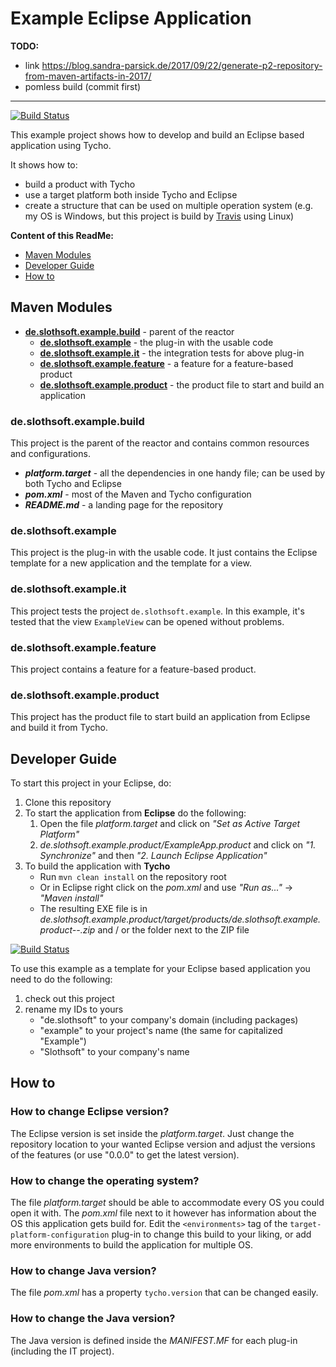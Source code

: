 # Example Eclipse Application

**TODO:**

- link https://blog.sandra-parsick.de/2017/09/22/generate-p2-repository-from-maven-artifacts-in-2017/
- pomless build (commit first)



------------------------------------------------------------------

[![Build Status](https://travis-ci.org/slothsoft/example-eclipse-application.svg?branch=master)](https://travis-ci.org/slothsoft/example-eclipse-application)

This example project shows how to develop and build an Eclipse based application using Tycho. 

It shows how to:

- build a product with Tycho
- use a target platform both inside Tycho and Eclipse
- create a structure that can be used on multiple operation system (e.g. my OS is Windows, but this project is build by [Travis](https://travis-ci.org/slothsoft/example-eclipse-application) using Linux)


**Content of this ReadMe:**

- [Maven Modules](#maven-modules)
- [Developer Guide](#developer-guide)
- [How to](#how-to)



## Maven Modules

- **[de.slothsoft.example.build](#de-slothsoft-example-build)** - parent of the reactor
    - **[de.slothsoft.example](#de-slothsoft-example)** - the plug-in with the usable code
    - **[de.slothsoft.example.it](#de-slothsoft-example-it)** - the integration tests for above plug-in
    - **[de.slothsoft.example.feature](#de-slothsoft-example-feature)** - a feature for a feature-based product
    - **[de.slothsoft.example.product](#de-slothsoft-example-product)** - the product file to start and build an application


### de.slothsoft.example.build
  
This project is the parent of the reactor and contains common resources and configurations.

- **_platform.target_** - all the dependencies in one handy file; can be used by both Tycho and Eclipse
- **_pom.xml_** - most of the Maven and Tycho configuration
- **_README.md_** - a landing page for the repository


### de.slothsoft.example

This project is the plug-in with the usable code. It just contains the Eclipse template for a new application and the template for a view.


### de.slothsoft.example.it

This project tests the project `de.slothsoft.example`. In this example, it's tested that the view `ExampleView` can be opened without problems.


### de.slothsoft.example.feature

This project contains a feature for a feature-based product.


### de.slothsoft.example.product

This project has the product file to start build an application from Eclipse and build it from Tycho.



## Developer Guide

To start this project in your Eclipse, do:

1. Clone this repository
1. To start the application from **Eclipse** do the following:
    1. Open the file _platform.target_ and click on _"Set as Active Target Platform"_
    1. _de.slothsoft.example.product/ExampleApp.product_ and click on _"1. Synchronize"_ and then _"2. Launch Eclipse Application"_
1. To build the application with **Tycho** 
     - Run `mvn clean install` on the repository root
     - Or in Eclipse right click on the _pom.xml_ and use _"Run as..."_ → _"Maven install"_
     - The resulting EXE file is in _de.slothsoft.example.product/target/products/de.slothsoft.example.product-<time>-<os>.zip_ and / or the folder next to the ZIP file

[![Build Status](https://travis-ci.org/slothsoft/example-eclipse-application.svg?branch=master)](https://travis-ci.org/slothsoft/example-eclipse-application)

To use this example as a template for your Eclipse based application you need to do the following:

1. check out this project
1. rename my IDs to yours
    - "de.slothsoft" to your company's domain (including packages)
    - "example" to your project's name (the same for capitalized "Example")
    - "Slothsoft" to your company's name



## How to

### How to change Eclipse version? 

The Eclipse version is set inside the _platform.target_. Just change the repository location to your wanted Eclipse version and adjust the versions of the features (or use "0.0.0" to get the latest version).


### How to change the operating system? 

The file _platform.target_ should be able to accommodate every OS you could open it with. The _pom.xml_ file next to it however has information about the OS this application gets build for. Edit the `<environments>` tag of the `target-platform-configuration` plug-in to change this build to your liking, or add more environments to build the application for multiple OS.


### How to change Java version?

The file _pom.xml_ has a property `tycho.version` that can be changed easily.


### How to change the Java version?

The Java version is defined inside the _MANIFEST.MF_ for each plug-in (including the IT project). 